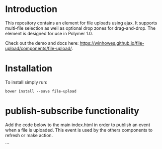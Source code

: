 # Introduction
This repository contains an element for file uploads using ajax. It supports multi-file selection as well as optional drop zones for drag-and-drop. The element is designed for use in Polymer 1.0.

Check out the demo and docs here: https://winhowes.github.io/file-upload/components/file-upload/.

# Installation
To install simply run:
```
bower install --save file-upload
```

# publish-subscribe functionality
Add the code below to the main index.html in order to publish an event when a file is uploaded. This event is used by the others components to refresh or make action.

<template is="dom-bind" id="alfresco-app">
     <iron-signals on-iron-signal-uploaded="uploadedSignal"></iron-signals>
</template>
```
